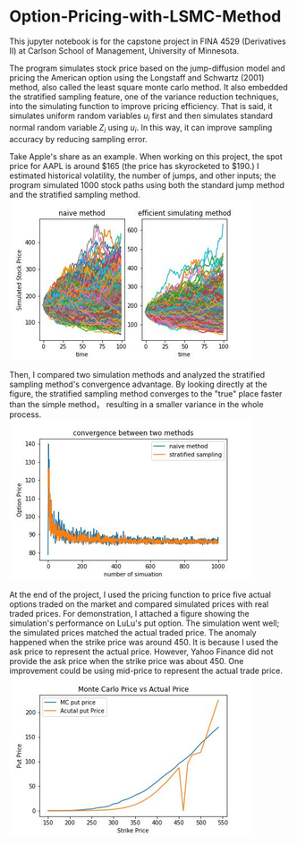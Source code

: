 # Option-Pricing-with-LSMC-Method

This jupyter notebook is for the capstone project in FINA 4529 (Derivatives II) at Carlson School of Management, University of Minnesota.  

The program simulates stock price based on the jump-diffusion model and pricing the American option using the Longstaff and Schwartz (2001) method, also called the least square monte carlo method. It also embedded the stratified sampling feature, one of the variance reduction techniques, into the simulating function to improve pricing efficiency. That is said, it simulates uniform random variables $u_{i}$ first and then simulates standard normal random variable $Z_{i}$ using $u_{i}$. In this way, it can improve sampling accuracy by reducing sampling error.   

Take Apple's share as an example. When working on this project, the spot price for AAPL is around $165 (the price has skyrocketed to $190.) I estimated historical volatility, the number of jumps, and other inputs; the program simulated 1000 stock paths using both the standard jump method and the stratified sampling method.  
![ ](https://github.com/ZedongDaniel/Option-Pricing-with-LSMC-Method/blob/a6cbc36be2f5129ba287b8e379d65530f52be950/images/simulated%20stock%20path.jpg)

Then, I compared two simulation methods and analyzed the stratified sampling method's convergence advantage. By looking directly at the figure, the stratified sampling method converges to the "true" place faster than the simple method， resulting in a smaller variance in the whole process.  
![ ](https://github.com/ZedongDaniel/Option-Pricing-with-LSMC-Method/blob/0970b50f076825071ec3df0905cad4e4ddaf067e/images/comvergence%20comparison.jpg)

At the end of the project, I used the pricing function to price five actual options traded on the market and compared simulated prices with real traded prices. For demonstration, I attached a figure showing the simulation's performance on LuLu's put option. The simulation went well; the simulated prices matched the actual traded price. The anomaly happened when the strike price was around 450. It is because I used the ask price to represent the actual price. However, Yahoo Finance did not provide the ask price when the strike price was about 450. One improvement could be using mid-price to represent the actual trade price.  
![ ](https://github.com/ZedongDaniel/Option-Pricing-with-LSMC-Method/blob/08d4243616266fcb76671cf32838120cf9cb2864/images/Lulu's%20Put.jpg)





